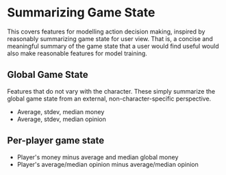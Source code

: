 # Summarizing Game State

This covers features for modelling action decision making, inspired by
reasonably summarizing game state for user view. That is, a concise and
meaningful summary of the game state that a user would find useful would also
make reasonable features for model training.

## Global Game State

Features that do not vary with the character. These simply summarize the global
game state from an external, non-character-specific perspective.

* Average, stdev, median money
* Average, stdev, median opinion

## Per-player game state

* Player's money minus average and median global money
* Player's average/median opinion minus average/median opinion

